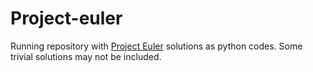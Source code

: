 # Project-euler
Running repository with [Project Euler](https://projecteuler.net/) solutions as python codes. Some trivial solutions may not be included.
